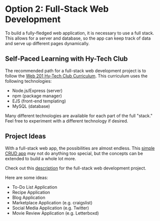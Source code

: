 # Option 2: Full-Stack Web Development
To build a fully-fledged web application, it is necessary to use a full stack. This allows for a server and database, so the app can keep track of data and serve up different pages dynamically.

## Self-Paced Learning with Hy-Tech Club
The recommended path for a full-stack web development project is to follow the [Web 201 Hy-Tech Club Curriculum](https://hylandtechclub.com/web-201). This curriculum uses the following technologies:

- Node.js/Express (server)
- npm (package manager)
- EJS (front-end templating)
- MySQL (database)

Many different technologies are available for each part of the full "stack." Feel free to experiment with a different technology if desired.

## Project Ideas
With a full-stack web app, the possibilities are almost endless. This [simple CRUD app](https://infinite-spire-85843.herokuapp.com/) may not do anything too special, but the concepts can be extended to build a whole lot more.

Check out this [description](https://hylandtechclub.com/web-201/FinalProject/FinalProject.html) for the full-stack web development project. 

Here are some ideas:
- To-Do List Application
- Recipe Application
- Blog Application
- Marketplace Application (e.g. craigslist)
- Social Media Application (e.g. Twitter)
- Movie Review Application (e.g. Letterboxd)